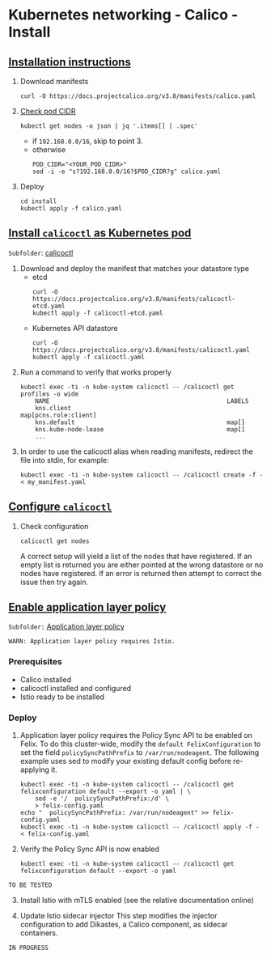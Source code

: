 
# Kubernetes networking - Calico - Install

## [Installation instructions](https://docs.projectcalico.org/v3.8/getting-started/kubernetes/installation/calico)

1. Download manifests
	```
	curl -O https://docs.projectcalico.org/v3.8/manifests/calico.yaml
	```
2. [Check pod CIDR](https://prefetch.net/blog/2018/02/20/generating-kubernetes-pod-cidr-networks-with-kubectl-and-jq/)
	```
	kubectl get nodes -o json | jq '.items[] | .spec'
	```
	* if `192.168.0.0/16`, skip to point 3.
	* otherwise
		```
		POD_CIDR="<YOUR_POD_CIDR>"
		sed -i -e "s?192.168.0.0/16?$POD_CIDR?g" calico.yaml
		```
3. Deploy
	```
	cd install
	kubectl apply -f calico.yaml
	```

## [Install `calicoctl` as Kubernetes pod](https://docs.projectcalico.org/v3.8/getting-started/calicoctl/install#installing-calicoctl-as-a-kubernetes-pod)

`Subfolder`: [calicoctl](calicoctl)

1. Download and deploy the manifest that matches your datastore type
	* etcd
		```
		curl -O https://docs.projectcalico.org/v3.8/manifests/calicoctl-etcd.yaml
		kubectl apply -f calicoctl-etcd.yaml
		```
	* Kubernetes API datastore
		```
		curl -O  https://docs.projectcalico.org/v3.8/manifests/calicoctl.yaml
		kubectl apply -f calicoctl.yaml
		```
2. Run a command to verify that works properly
	```
	kubectl exec -ti -n kube-system calicoctl -- /calicoctl get profiles -o wide
		NAME                                                 LABELS
		kns.client                                           map[pcns.role:client]
		kns.default                                          map[]
		kns.kube-node-lease                                  map[]
		...
	```
3. In order to use the calicoctl alias when reading manifests, redirect the file into stdin, for example:
	```
	kubectl exec -ti -n kube-system calicoctl -- /calicoctl create -f - < my_manifest.yaml
	```

## [Configure `calicoctl`](https://docs.projectcalico.org/v3.8/getting-started/calicoctl/configure/)

1. Check configuration
	
	```
	calicoctl get nodes
	```
	
	A correct setup will yield a list of the nodes that have registered. If an empty list is returned you are either pointed at the wrong datastore or no nodes have registered. If an error is returned then attempt to correct the issue then try again.

## [Enable application layer policy](https://docs.projectcalico.org/v3.8/getting-started/kubernetes/installation/app-layer-policy)

`Subfolder:` [Application layer policy](enable-application-layer-policy)

`WARN: Application layer policy requires Istio.`

### Prerequisites

* Calico installed
* calicoctl installed and configured
* Istio ready to be installed

### Deploy

1. Application layer policy requires the Policy Sync API to be enabled on Felix.
	To do this cluster-wide, modify the `default FelixConfiguration` to set the field `policySyncPathPrefix` to `/var/run/nodeagent`.
	The following example uses sed to modify your existing default config before re-applying it.
	```
	kubectl exec -ti -n kube-system calicoctl -- /calicoctl get felixconfiguration default --export -o yaml | \
		sed -e '/  policySyncPathPrefix:/d' \
		> felix-config.yaml
	echo "  policySyncPathPrefix: /var/run/nodeagent" >> felix-config.yaml
	kubectl exec -ti -n kube-system calicoctl -- /calicoctl apply -f - < felix-config.yaml
	```

2. Verify the Policy Sync API is now enabled
	```
	kubectl exec -ti -n kube-system calicoctl -- /calicoctl get felixconfiguration default --export -o yaml
	```
`TO BE TESTED`

3. Install Istio with mTLS enabled (see the relative documentation online)

4. Update Istio sidecar injector
	This step modifies the injector configuration to add Dikastes, a Calico component, as sidecar containers.

`IN PROGRESS`
